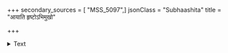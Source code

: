 +++
secondary_sources = [ "MSS_5097",]
jsonClass = "Subhaashita"
title = "आयाति हृष्टोऽभिमुखो"

+++

<details><summary>Text</summary>

आयाति हृष्टोऽभिमुखो यदि श्वा क्रीडां प्रकुर्वन् विलुथंस्तथाग्रे।  
शीघ्रं तदानीं ध्रुवमध्वगानां भवेत् प्रभूतो धनधान्यलाभः॥
</details>
